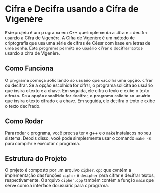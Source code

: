 # Cifra e Decifra usando a Cifra de Vigenère

Este projeto é um programa em C++ que implementa a cifra e a decifra usando a Cifra de Vigenère. A Cifra de Vigenère é um método de criptografia que usa uma série de cifras de César com base em letras de uma senha. Este programa permite ao usuário cifrar e decifrar textos usando a cifra de Vigenère.

## Como Funciona

O programa começa solicitando ao usuário que escolha uma opção: cifrar ou decifrar. Se a opção escolhida for cifrar, o programa solicita ao usuário que insira o texto e a chave. Em seguida, ele cifra o texto e exibe o texto cifrado. Se a opção escolhida for decifrar, o programa solicita ao usuário que insira o texto cifrado e a chave. Em seguida, ele decifra o texto e exibe o texto decifrado.

## Como Rodar

Para rodar o programa, você precisa ter o g++ e o `make` instalados no seu sistema. Depois disso, você pode simplesmente usar o comando `make -B` para compilar e executar o programa.

## Estrutura do Projeto

O projeto é composto por um arquivo `cipher.cpp` que contém a implementação das funções `cipher` e `decipher` para cifrar e decifrar textos, respectivamente. O arquivo `cipher.cpp` também contém a função `main` que serve como a interface do usuário para o programa.



